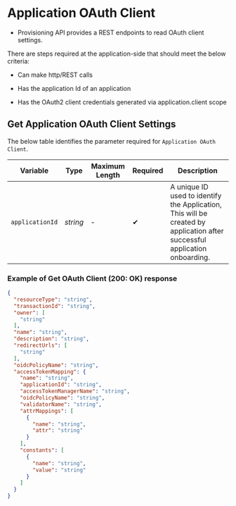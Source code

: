 # Application OAuth Client

- Provisioning API provides a REST endpoints to read OAuth client settings.

There are steps required at the application-side that should meet the below criteria:  

- Can make http/REST calls  

- Has the application Id of an application

- Has the OAuth2 client credentials generated via application.client scope


## Get Application OAuth Client Settings    

<!--
type: tab
titles: Request, Response
-->

The below table identifies the parameter required for `Application OAuth Client`.

| Variable | Type | Maximum Length | Required | Description |
| -------- | -- |------------| ------- | ---- |
| `applicationId` | *string* | - | &#10004; | A unique ID used to identify the Application, This will be created by application after successful application onboarding. |


<!--
type: tab
-->

### Example of Get OAuth Client (200: OK) response

```json
{
  "resourceType": "string",
  "transactionId": "string",
  "owner": [
    "string"
  ],
  "name": "string",
  "description": "string",
  "redirectUrls": [
    "string"
  ],
  "oidcPolicyName": "string",
  "accessTokenMapping": {
    "name": "string",
    "applicationId": "string",
    "accessTokenManagerName": "string",
    "oidcPolicyName": "string",
    "validatorName": "string",
    "attrMappings": [
      {
        "name": "string",
        "attr": "string"
      }
    ],
    "constants": [
      {
        "name": "string",
        "value": "string"
      }
    ]
  }
}
```
<!-- type: tab-end -->